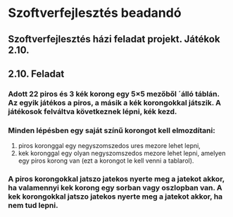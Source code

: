 # Szoftverfejlesztés beadandó
## Szoftverfejlesztés házi feladat projekt. Játékok 2.10.

2.10. Feladat
-------------

### Adott 22 piros és 3 kék korong egy 5×5 mezőből ´álló táblán. Az egyik játékos a piros, a másik a kék korongokkal játszik. A játékosok felváltva következnek lépni, kék kezd.
### Minden lépésben egy saját színű korongot kell elmozdítani:

1. piros koronggal egy negyszomszedos ures mezore lehet lepni,
2. kek koronggal egy olyan negyszomszedos mezore lehet lepni, amelyen egy piros korong van (ezt a korongot le kell venni a tablarol).
   
### A piros korongokkal jatszo jatekos nyerte meg a jatekot akkor, ha valamennyi kek korong egy sorban vagy oszlopban van. A kek korongokkal jatszo jatekos nyerte meg a jatekot akkor, ha nem tud lepni.
